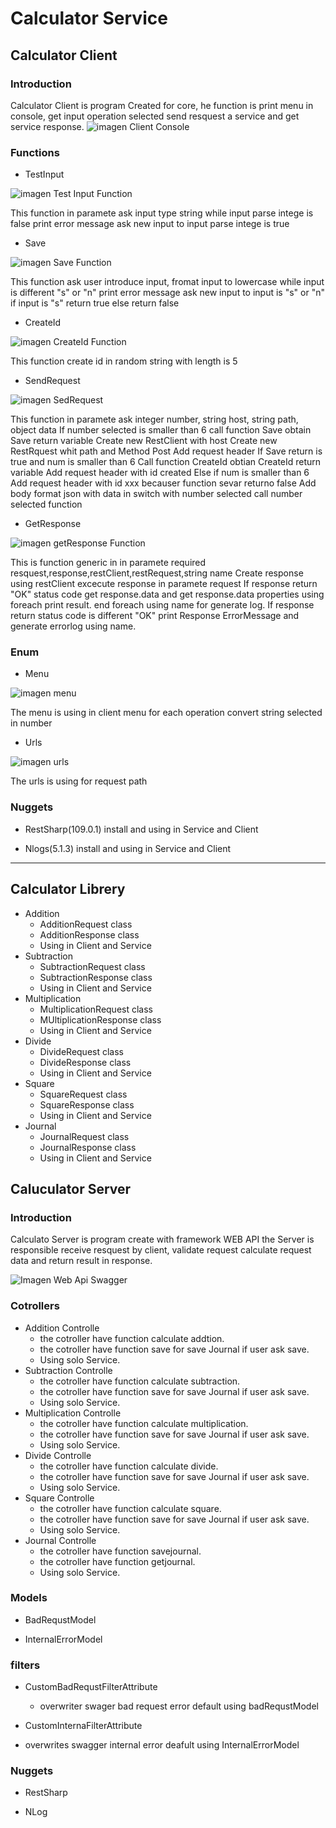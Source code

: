 # Calculator Service

## Calculator Client

### Introduction

Calculator Client is program Created for core, he function is print menu in console, get input operation selected send resquest a service and get service response.
![imagen Client Console](https://i.imgur.com/NsMNjOb.png)

### Functions

- TestInput

![imagen Test Input Function](https://i.imgur.com/7JWfXYK.png)

This function in paramete ask input type string while input parse intege is false print error message ask new input to input parse intege is true

- Save

![imagen Save Function](https://i.imgur.com/Az0oyx2.png)

This function ask user introduce input, fromat input to lowercase while input is different "s" or "n" print error message ask new input to input is "s" or "n"
if input is "s" return true else return false

- CreateId

![imagen CreateId Function](https://i.imgur.com/rewchCV.png)

This function create id in random string with length is 5

- SendRequest

![imagen SedRequest](https://i.imgur.com/cmBz7pN.png)

This function in paramete ask integer number, string host, string path, object data
If number selected is smaller than 6 call function Save obtain Save return variable
Create new RestClient with host
Create new RestRquest whit path and Method Post
Add request header
If Save return is true and num is smaller than 6
Call function CreateId obtian CreateId return variable
Add request header with id created
Else if num is smaller than 6
Add request header with id xxx becauser function sevar returno false
Add body format json with data
in switch with number selected call number selected function

- GetResponse

![imagen getResponse Function](https://i.imgur.com/ZoEF2mH.png)

This is function generic in in paramete required resquest,response,restClient,restRequest,string name
Create response using restClient excecute response in paramete request
If response return "OK" status code get response.data and get response.data properties using foreach print result.
end foreach using name for generate log.
If response return status code is different "OK" print Response ErrorMessage and generate errorlog using name.


### Enum

- Menu

![imagen menu](https://i.imgur.com/X5eT01C.png)

The menu is using in client menu for each operation convert string selected in number

- Urls

![imagen urls](https://i.imgur.com/K05FIEZ.png)

The urls is using for request path

### Nuggets

- RestSharp(109.0.1)
	install and using in Service and Client

- Nlogs(5.1.3)
	install and using in Service and Client

---

## Calculator Librery

- Addition
	* AdditionRequest class
	* AdditionResponse class
	* Using in Client and Service
- Subtraction
	* SubtractionRequest class
	* SubtractionResponse class
	* Using in Client and Service
- Multiplication
	* MultiplicationRequest class
	* MUltiplicationResponse class
	* Using in Client and Service
- Divide
	* DivideRequest class
	* DivideResponse class
	* Using in Client and Service
- Square
	* SquareRequest class
	* SquareResponse class
	* Using in Client and Service
- Journal
	* JournalRequest class
	* JournalResponse class
	* Using in Client and Service

## Caluculator Server

### Introduction

Calculato Server is program create with framework WEB API the Server is responsible receive resquest by client, validate request calculate request data and return result in response.

![Imagen Web Api Swagger](https://i.imgur.com/DO0Q7Ck.png)

### Cotrollers

- Addition Controlle
	* the cotroller have function calculate addtion.
	* the cotroller have function save for save Journal if user ask save.
	* Using solo Service.
- Subtraction Controlle
	* the cotroller have function calculate subtraction.
	* the cotroller have function save for save Journal if user ask save.
	* Using solo Service.
- Multiplication Controlle
	* the cotroller have function calculate multiplication.
	* the cotroller have function save for save Journal if user ask save.
	* Using solo Service.
- Divide Controlle
	* the cotroller have function calculate divide.
	* the cotroller have function save for save Journal if user ask save.
	* Using solo Service.
- Square Controlle
	* the cotroller have function calculate square.
	* the cotroller have function save for save Journal if user ask save.
	* Using solo Service.
- Journal Controlle
	* the cotroller have function savejournal.
	* the cotroller have function getjournal.
	* Using solo Service.

### Models

- BadRequstModel

- InternalErrorModel

### filters

- CustomBadRequstFilterAttribute
	* overwriter swager bad request error default using badRequstModel

- CustomInternaFilterAttribute

* overwrites swagger internal error deafult using InternalErrorModel

### Nuggets
	
- RestSharp

- NLog